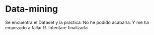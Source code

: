 # Data-mining

Se encuentra el Dataset y la practica. No he podido acabarla. Y me ha empezado a fallar R. Intentare finalizarla
